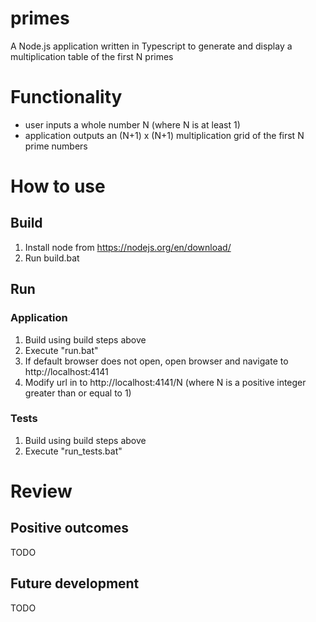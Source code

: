# primes
A Node.js application written in Typescript to generate and display a multiplication table of the first N primes

# Functionality
- user inputs a whole number N (where N is at least 1)
- application outputs an (N+1) x (N+1) multiplication grid of the first N prime numbers

# How to use

## Build
1. Install node from https://nodejs.org/en/download/
2. Run build.bat

## Run 

### Application
1. Build using build steps above
2. Execute "run.bat"
3. If default browser does not open, open browser and navigate to http://localhost:4141
4. Modify url in to http://localhost:4141/N (where N is a positive integer greater than or equal to 1)

### Tests
1. Build using build steps above
2. Execute "run_tests.bat"

# Review

## Positive outcomes
TODO

## Future development
TODO
